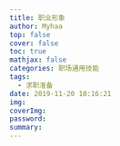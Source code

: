 ```yaml
---
title: 职业形象
author: Myhaa
top: false
cover: false
toc: true
mathjax: false
categories: 职场通用技能
tags:
  - 求职准备
date: 2019-11-20 10:16:21
img:
coverImg:
password:
summary:
---
```

